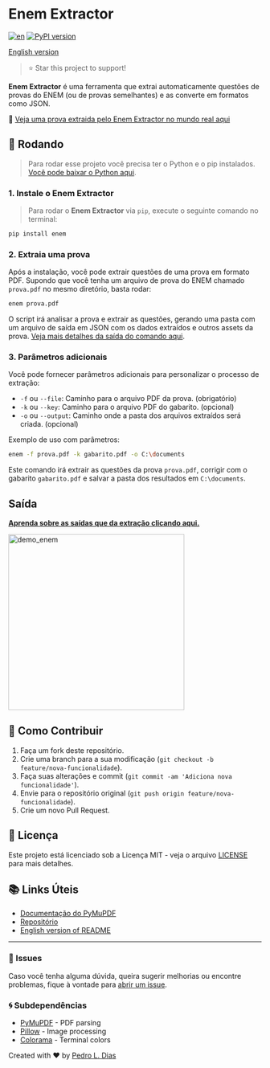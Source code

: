 
# Enem Extractor

[![en](https://img.shields.io/badge/lang-en-red.svg)](https://github.com/luiisp/enem-extractor/blob/main/readme.en.md)
<a href="https://pypi.python.org/pypi/enem" target="_blank"><img src="https://img.shields.io/pypi/v/enem.svg?color=3399EE" alt="PyPI version" /></a>

 [English version](https://github.com/luiisp/enem-extractor/blob/main/readme.en.md)


> ⭐ Star this project to support!



**Enem Extractor** é uma ferramenta que extrai automaticamente questões de provas do ENEM (ou de provas semelhantes) e as converte em formatos como JSON.

🏓 [Veja uma prova extraida pelo Enem Extractor no mundo real aqui](https://luiisp.github.io/enem-extractor/)


## 🚀 Rodando

> Para rodar esse projeto você precisa ter o Python e o pip instalados. [Você pode baixar o Python aqui](https://www.python.org/downloads/).

### 1. Instale o Enem Extractor

> Para rodar o **Enem Extractor** via `pip`, execute o seguinte comando no terminal:

```bash
pip install enem
```

### 2. Extraia uma prova

Após a instalação, você pode extrair questões de uma prova em formato PDF. Supondo que você tenha um arquivo de prova do ENEM chamado `prova.pdf` no mesmo diretório, basta rodar:

```bash
enem prova.pdf
```

O script irá analisar a prova e extrair as questões, gerando uma pasta com um arquivo de saída em JSON com os dados extraídos e outros assets da prova. [Veja mais detalhes da saída do comando aqui](#saida).

### 3. Parâmetros adicionais

Você pode fornecer parâmetros adicionais para personalizar o processo de extração:

- `-f` ou `--file`: Caminho para o arquivo PDF da prova. (obrigatório)
- `-k` ou `--key`: Caminho para o arquivo PDF do gabarito. (opcional)
- `-o` ou `--output`: Caminho onde a pasta dos arquivos extraídos será criada. (opcional)

Exemplo de uso com parâmetros:

```bash
enem -f prova.pdf -k gabarito.pdf -o C:\documents
```

Este comando irá extrair as questões da prova `prova.pdf`, corrigir com o gabarito `gabarito.pdf` e salvar a pasta dos resultados em `C:\documents`.

## Saída

 **[Aprenda sobre as saídas que da extração clicando aqui.](examples/output_example/readme.md)**

<img src="https://github.com/user-attachments/assets/9e78b4f0-2055-4f32-a9c5-1bc3e96a2fdc" alt="demo_enem" width="350"/>



## 🔧 Como Contribuir

1. Faça um fork deste repositório.
2. Crie uma branch para a sua modificação (`git checkout -b feature/nova-funcionalidade`).
3. Faça suas alterações e commit (`git commit -am 'Adiciona nova funcionalidade'`).
4. Envie para o repositório original (`git push origin feature/nova-funcionalidade`).
5. Crie um novo Pull Request.

## 📜 Licença

Este projeto está licenciado sob a Licença MIT - veja o arquivo [LICENSE](LICENSE) para mais detalhes.

## 📚 Links Úteis

- [Documentação do PyMuPDF](https://pypi.org/project/PyMuPDF/)
- [Repositório](https://github.com/luiisp/enem-extractor)
- [English version of README](https://github.com/luiisp/enem-extractor/blob/main/readme.en.md)

---

### 📢 Issues

Caso você tenha alguma dúvida, queira sugerir melhorias ou encontre problemas, fique à vontade para [abrir um issue](https://github.com/luiisp/enem-extractor/issues).

### 🌀 Subdependências 

- [PyMuPDF](https://pypi.org/project/PyMuPDF/) - PDF parsing 
- [Pillow](https://pypi.org/project/Pillow/) - Image processing 
- [Colorama](https://pypi.org/project/colorama/) - Terminal colors 


Created with ❤️ by [Pedro L. Dias](https://github.com/luiisp)